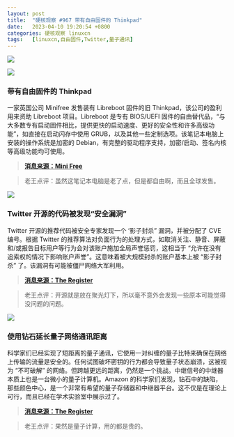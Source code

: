 ```yaml
---
layout: post
title:	"硬核观察 #967 带有自由固件的 Thinkpad"
date:	2023-04-10 19:20:54 +0800 
categories:	硬核观察 linuxcn 
tags:	[linuxcn,自由固件,Twitter,量子通讯]
---
```



![](/Asserts/Images//attachment/album/202304/10/191951ajpkf5h2ef6pq6e2.jpg)


![](/Asserts/Images//attachment/album/202304/10/192001tvoqqcoc3cna33xn.jpg)


### 带有自由固件的 Thinkpad


一家英国公司 Minifree 发售装有 Libreboot 固件的旧 Thinkpad，该公司的盈利用来资助 Libreboot 项目。Libreboot 是专有 BIOS/UEFI 固件的自由替代品，“与大多数专有启动固件相比，提供更快的启动速度、更好的安全性和许多高级功能”，如直接在启动闪存中使用 GRUB，以及其他一些定制选项。该笔记本电脑上安装的操作系统是加密的 Debian，有完整的驱动程序支持，加密/启动、签名内核等高级功能均可使用。



> 
> **[消息来源：Mini Free](https://minifree.org/)**
> 
> 
> 



> 
> 老王点评：虽然这笔记本电脑是老了点，但是都自由啊，而且全球发售。
> 
> 
> 


![](/Asserts/Images//attachment/album/202304/10/192012w12ulsqcha6wmqcs.jpg)


### Twitter 开源的代码被发现“安全漏洞”


Twitter 开源的推荐代码被安全专家发现一个 ‘影子封杀” 漏洞，并被分配了 CVE 编号。根据 Twitter 的推荐算法对负面行为的处理方式，如取消关注、静音、屏蔽和/或报告目标用户等行为会对该账户施加全局声誉惩罚，这相当于 “允许在没有追索权的情况下影响账户声誉”。这意味着被大规模封杀的账户基本上被 “影子封杀” 了。该漏洞有可能被僵尸网络大军利用。



> 
> **[消息来源：The Register](https://www.theregister.com/2023/04/07/twitter_code_cve_substack/)**
> 
> 
> 



> 
> 老王点评：开源就是放在聚光灯下，所以毫不意外会发现一些原本可能觉得没问题的问题。
> 
> 
> 


![](/Asserts/Images//attachment/album/202304/10/192026txkb17lzabxz7m0l.jpg)


### 使用钻石延长量子网络通讯距离


科学家们已经实现了短距离的量子通讯，它使用一对纠缠的量子比特来确保在网络上传输的流量是安全的。任何试图破坏密钥的行为都会导致量子状态崩溃，这被视为 “不可破解” 的网络。但跨越更远的距离，仍然是一个挑战。中继信号的中继器本质上也是一台微小的量子计算机。Amazon 的科学家们发现，钻石中的缺陷，那些颜色中心，是一个非常有希望的量子存储器和中继器平台。这不仅是在理论上可行，而且已经在学术实验室中展示过了。



> 
> **[消息来源：The Register](https://www.theregister.com/2023/04/06/amazon_quantum_networks_diamonds/)**
> 
> 
> 



> 
> 老王点评：果然是量子计算，用的都是贵的。
> 
> 
>
